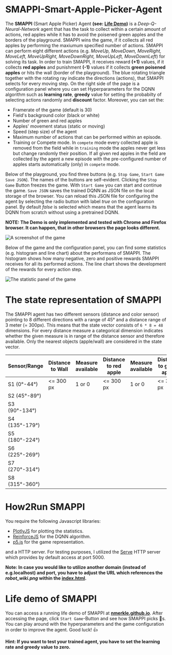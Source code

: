 # SMAPPI-Smart-Apple-Picker-Agent

The **SMAPPI** (Smart Apple Picker) Agent **(see: [Life Demo](https://nmerkle.github.io))** is a *Deep-Q-Neural-Network* agent that has the task to collect within a certain amount of actions, red apples while it has to avoid the poisened green apples and the borders of the playground. SMAPPI wins the game, if it collects all red apples by performing the maxiumum specified number of actions. SMAPPI can perform eight different actions (e.g. *MoveUp, MoveDown, MoveRight, MoveLeft, MoveUpRight, MoveDownRight, MoveUpLeft, MoveDownLeft*) for solving its task. In order to train SMAPPI, it receives reward **(+1)** values, if it collects **red apples** and punishment **(-1)** values if it collects **green poisened apples** or hits the wall (border of the playground). The blue rotating triangle together with the rotating ray indicate the directions (actions), that SMAPPI selects for every moving step. On the right side of the page is a configuration panel where you can set Hyperparameters for the DQNN algorithm such as **learning rate**, **greedy** value for setting the probabilty of selecting actions randomly and **discount** factor. Moreover, you can set the: 
* Framerate of the game (default is 30)
* Field's background color (black or white)
* Number of green and red apples
* Apples' movement status (static or moving)
* Speed (step size) of the agent
* Maximum number of actions that can be performed within an episode.
* Training or Compete mode. In ``compete`` mode every collected apple is removed from the field while in ``training`` mode the apples never get less but change randomly their position. If all given red apples in the field are collected by the agent a new episode with the pre-configured number of apples starts automatically (only) in ``compete`` mode.

Below of the playground, you find three buttons (e.g. ``Stop Game``, ``Start Game`` ``Save JSON``). The names of the buttons are self-evident. Clicking the ``Stop Game`` Button freezes the game. With ``Start Game`` you can start and continue the game. ``Save JSON`` saves the trained DQNN as JSON file on the local storage of the browser. You can reload this JSON file for configuring the agent by selecting the radio button with label *true*  on the configuration panel. By default *false* is selected which means that the agent learns its DQNN from scratch without using a pretrained DQNN.

**NOTE: The Demo is only implemented and tested with Chrome and Firefox browser. It can happen, that in other browsers the page looks different.**

![A screenshot of the game](https://github.com/nmerkle/SMAPPI-Smart-Apple-Picker-Agent/blob/master/screenshot1.png "Screenshot of the SMAPPI game.")

Below of the game and the configuration panel, you can find some statistics (e.g. histogram and line chart) about the performans of SMAPPI. The histogram shows how many negative, zero and positive rewards SMAPPI receives for all its performed actions. The line chart shows the development of the rewards for every action step. 

![The statistic panel of the game](https://github.com/nmerkle/SMAPPI-Smart-Apple-Picker-Agent/blob/master/screenshot2.png "Screenshot of the SMAPPI game.")

# The state representation of SMAPPI
The SMAPPI agent has two different sensors (distance and color sensor) pointing to 8 different directions with a range of 45° and a distance range of 3 meter (= 300px). This means that the state vector consists of ``6 * 8 = 48`` dimensions. For every distance measure a categorical dimension indicates whether the given measure is in range of the distance sensor and therefore available. Only the nearest objects (apple/wall) are considered in the state vector.

| Sensor/Range     | Distance to Wall | Measure available | Distance to red apple | Measure available | Distance to green apple | Measure available |
|------------------|------------------|-------------------|-----------------------|-------------------|-------------------------|-------------------|
| S1 (0°-44°)    | <= 300 px        | 1 or 0            | <= 300 px             | 1 or 0            | <= 300 px               | 1 or 0            |
| S2 (45°-89°)   |                  |                   |                       |                   |                         |                   |
| S3 (90°-134°)  |                  |                   |                       |                   |                         |                   |
| S4 (135°-179°) |                  |                   |                       |                   |                         |                   |
| S5 (180°-224°) |                  |                   |                       |                   |                         |                   |
| S6 (225°-269°) |                  |                   |                       |                   |                         |                   |
| S7 (270°-314°) |                  |                   |                       |                   |                         |                   |
| S8 (315°-360°) |                  |                   |                       |                   |                         |                   |

# How2Run SMAPPI
You require the following Javascript libraries:
* [PlotlyJS](https://github.com/plotly/plotly.js/) for plotting the statistics.
* [ReinforceJS](https://github.com/karpathy/reinforcejs) for the DQNN algorithm.
* [p5.js](https://github.com/processing/p5.js) for the game representation.

and a HTTP server. For testing purposes, I utilized the [Serve](https://github.com/zeit/serve) HTTP server which provides by default access at port 5000. 

**Note: In case you would like to utilize another domain (instead of e.g.localhost) and port, you have to adjust the URL which references the *robot_wiki.png* within the [index.html](https://github.com/nmerkle/nmerkle.github.io/blob/master/index.html).**

# Life demo of SMAPPI
You can access a running life demo of SMAPPI at **[nmerkle.github.io](https://nmerkle.github.io)**. After accessing the page, click ``Start Game``-Button and see how SMAPPI picks :apple:s. You can play around with the hyperparameters and the game configuration in order to improve the agent. Good luck! :+1:

**Hint: If you want to test your trained agent, you have to set the learning rate and greedy value to zero.**
